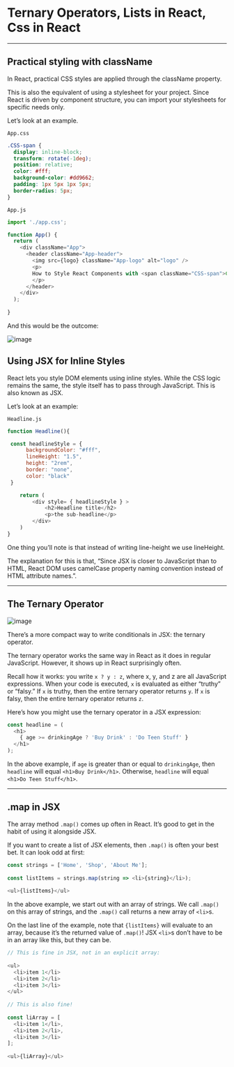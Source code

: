 # Ternary Operators, Lists in React, Css in React

***

## Practical styling with className
In React, practical CSS styles are applied through the className property.

This is also the equivalent of using a stylesheet for your project. Since React is driven by component structure, you can import your stylesheets for specific needs only.

Let’s look at an example.

```App.css```

```css
.CSS-span {
  display: inline-block;
  transform: rotate(-1deg);
  position: relative;
  color: #fff;
  background-color: #dd9662;
  padding: 1px 5px 1px 5px;
  border-radius: 5px;
}
```

```App.js```

```js
import './app.css';

function App() {
  return (
    <div className="App">
      <header className="App-header">
        <img src={logo} className="App-logo" alt="logo" />
        <p>
        How to Style React Components with <span className="CSS-span">CSS</span>
        </p>
      </header>
    </div>
  );
  
}
```

And this would be the outcome:

![image](https://user-images.githubusercontent.com/25232528/191931170-0a811bad-e5f9-45f0-9440-ff9f4f6c1a61.png)


## Using JSX for Inline Styles
React lets you style DOM elements using inline styles. While the CSS logic remains the same, the style itself has to pass through JavaScript. This is also known as JSX.

Let’s look at an example:

```Headline.js```

```js
function Headline(){

 const headlineStyle = {
      backgroundColor: "#fff",
      lineHeight: "1.5",
      height: "2rem",
      border: "none",
      color: "black"
 }

    return (
        <div style= { headlineStyle } >
            <h2>Headline title</h2>
            <p>the sub-headline</p>
        </div>
    )
}
```

One thing you’ll note is that instead of writing line-height we use lineHeight.

The explanation for this is that, “Since JSX is closer to JavaScript than to HTML, React DOM uses camelCase property naming convention instead of HTML attribute names.”.

***

## The Ternary Operator
![image](https://user-images.githubusercontent.com/25232528/192004017-263ad490-ce7c-4841-9296-c98fea06a9b7.png)

There’s a more compact way to write conditionals in JSX: the ternary operator.

The ternary operator works the same way in React as it does in regular JavaScript. However, it shows up in React surprisingly often.

Recall how it works: you write ```x ? y : z```, where x, y, and z are all JavaScript expressions. When your code is executed, ```x``` is evaluated as either “truthy” or “falsy.” If ```x``` is truthy, then the entire ternary operator returns ```y```. If ```x``` is falsy, then the entire ternary operator returns ```z```.

Here’s how you might use the ternary operator in a JSX expression:

```js
const headline = (
  <h1>
    { age >= drinkingAge ? 'Buy Drink' : 'Do Teen Stuff' }
  </h1>
);
```

In the above example, if ```age``` is greater than or equal to ```drinkingAge```, then ```headline``` will equal ```<h1>Buy Drink</h1>```. Otherwise, ```headline``` will equal ```<h1>Do Teen Stuff</h1>```.

***

## .map in JSX
The array method ```.map()``` comes up often in React. It’s good to get in the habit of using it alongside JSX.

If you want to create a list of JSX elements, then ```.map()``` is often your best bet. It can look odd at first:

```js
const strings = ['Home', 'Shop', 'About Me'];
 
const listItems = strings.map(string => <li>{string}</li>);
 
<ul>{listItems}</ul>
```

In the above example, we start out with an array of strings. We call ```.map()``` on this array of strings, and the ```.map()``` call returns a new array of ```<li>```s.

On the last line of the example, note that ```{listItems}``` will evaluate to an array, because it’s the returned value of ```.map()```! JSX ```<li>```s don’t have to be in an array like this, but they can be.

```js
// This is fine in JSX, not in an explicit array:
 
<ul>
  <li>item 1</li>
  <li>item 2</li>
  <li>item 3</li>
</ul>
 
// This is also fine!
 
const liArray = [
  <li>item 1</li>, 
  <li>item 2</li>, 
  <li>item 3</li>
];
 
<ul>{liArray}</ul>
```


